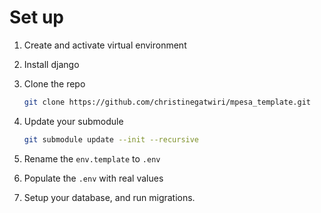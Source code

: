 # Set up

1. Create and activate virtual environment
2. Install django
3. Clone the repo

    ```bash
    git clone https://github.com/christinegatwiri/mpesa_template.git
    ```
4. Update your submodule

    ```bash
    git submodule update --init --recursive
    ```

5. Rename the `env.template` to `.env` 

6. Populate the `.env` with real values

7. Setup your database, and run migrations.

